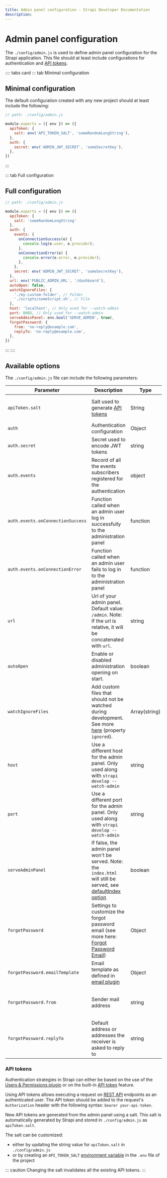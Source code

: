 ```yaml
---
title: Admin panel configuration - Strapi Developer Documentation
description:
---
```


<!-- TODO: update SEO -->

# Admin panel configuration

The `./config/admin.js` is used to define admin panel configuration for the Strapi application. This file should at least include configurations for authentication and [API tokens](#api-tokens).

:::: tabs card
::: tab Minimal configuration

## Minimal configuration

The default configuration created with any new project should at least include the following:

```js
// path: ./config/admin.js

module.exports = ({ env }) => ({
  apiToken: {
    salt: env('API_TOKEN_SALT', 'someRandomLongString'),
  },
  auth: {
    secret: env('ADMIN_JWT_SECRET', 'someSecretKey'),
  },
})

```

:::

::: tab Full configuration

## Full configuration

```js
// path: ./config/admin.js

module.exports = ({ env }) => ({
  apiToken: {
    salt: 'someRandomLongString'
  },
  auth: {
    events: {
      onConnectionSuccess(e) {
        console.log(e.user, e.provider);
      },
      onConnectionError(e) {
        console.error(e.error, e.provider);
      },
    },
    secret: env('ADMIN_JWT_SECRET', 'someSecretKey'),
  },
  url: env('PUBLIC_ADMIN_URL', '/dashboard'),
  autoOpen: false,
  watchIgnoreFiles: [
    './my-custom-folder', // Folder
    './scripts/someScript.sh', // File
  ],
  host: 'localhost', // Only used for --watch-admin
  port: 8003, // Only used for --watch-admin
  serveAdminPanel: env.bool('SERVE_ADMIN', true),
  forgotPassword: {
    from: 'no-reply@example.com',
    replyTo: 'no-reply@example.com',
  },
})

```

:::
::::

## Available options

 The `./config/admin.js` file can include the following parameters:

| Parameter                                | Description                                                                                                                                                                                                                                                                                                                                                                 | Type              | Default                                                                                                                          |
| --------------------------------------- | --------------------------------------------------------------------------------------------------------------------------------------------------------------------------------------------------------------------------------------------------------------------------------------------------------------------------------------------------------------------------- | ----------------- | -------------------------------------------------------------------------------------------------------------------------------- |
| `apiToken.salt` | Salt used to generate [API tokens](#api-tokens) | String | (A random string<br/>generated<br/>by Strapi) |
| `auth`                            | Authentication configuration                                                                                                                                                                                                                                                                                                                                                | Object            |       -                                                                                                                          |
| `auth.secret`                     | Secret used to encode JWT tokens                                                                                                                                                                                                                                                                                                                                            | string            | `undefined`                                                                                                                      |
| `auth.events`                     | Record of all the events subscribers registered for the authentication                                                                                                                                                                                                                                                                                                      | object            | `{}`                                                                                                                             |
| `auth.events.onConnectionSuccess` | Function called when an admin user log in successfully to the administration panel                                                                                                                                                                                                                                                                                          | function          | `undefined`                                                                                                                      |
| `auth.events.onConnectionError`   | Function called when an admin user fails to log in to the administration panel                                                                                                                                                                                                                                                                                              | function          | `undefined`                                                                                                                      |
| `url`                             | Url of your admin panel. Default value: `/admin`. Note: If the url is relative, it will be concatenated with `url`.                                                                                                                                                                                                                                                         | string            | `/admin`                                                                                                                         |
| `autoOpen`                        | Enable or disabled administration opening on start.                                                                                                                                                                                                                                                                                                                         | boolean           | `true`                                                                                                                           |
| `watchIgnoreFiles`                | Add custom files that should not be watched during development. See more [here](https://github.com/paulmillr/chokidar#path-filtering) (property `ignored`).                                                                                                                                                                                                                 | Array(string)     | `[]`                                                                                                                             |
| `host`                            | Use a different host for the admin panel. Only used along with `strapi develop --watch-admin`                                                                                                                                                                                                                                                                               | string            | `localhost`                                                                                                                      |
| `port`                            | Use a different port for the admin panel. Only used along with `strapi develop --watch-admin`                                                                                                                                                                                                                                                                               | string            | `8000`                                                                                                                           |
| `serveAdminPanel`                 | If false, the admin panel won't be served. Note: the `index.html` will still be served, see [defaultIndex option](/developer-docs/latest/setup-deployment-guides/configurations/optional/middlewares.md#global-middlewares)                                                                                                                                                                      | boolean           | `true`                                                                                                                           |
| `forgotPassword`                  | Settings to customize the forgot password email (see more here: [Forgot Password Email](/developer-docs/latest/development/admin-customization.md#forgotten-password-email))                                                                                                                                                                                                   | Object            | {}                                                                                                                               |
| `forgotPassword.emailTemplate`    | Email template as defined in [email plugin](/developer-docs/latest/plugins/email.md#programmatic-usage)                                                                                                                                                                                                                                                         | Object            | [Default template](https://github.com/strapi/strapi/tree/master/packages/strapi-admin/config/email-templates/forgot-password.js) |
| `forgotPassword.from`             | Sender mail address                                                                                                                                                                                                                                                                                                                                                         | string            | Default value defined in your [provider configuration](/developer-docs/latest/plugins/email.md#configure-the-plugin) |
| `forgotPassword.replyTo`          | Default address or addresses the receiver is asked to reply to                                                                                                                                                                                                                                                                                                              | string            | Default value defined in your [provider configuration](/developer-docs/latest/plugins/email.md#configure-the-plugin) |

### API tokens

Authentication strategies in Strapi can either be based on the use of the [Users & Permissions plugin](/user-docs/latest/users-roles-permissions/introduction-to-users-roles-permissions.md) or on the built-in [API token]() feature.

<!-- TODO: add link to API token docs in user guide once written -->

Using API tokens allows executing a request on [REST API](/developer-docs/latest/developer-resources/database-apis-reference/rest-api.md) endpoints as an authenticated user. The API token should be added to the request's `Authorization` header with the following syntax: `bearer your-api-token`.

New API tokens are generated from the admin panel using a salt. This salt is automatically generated by Strapi and stored in `./config/admin.js` as `apiToken.salt`.

The salt can be customized:

- either by updating the string value for `apiToken.salt` in `./config/admin.js`
- or by creating an `API_TOKEN_SALT` [environment variable](/developer-docs/latest/setup-deployment-guides/configurations/optional/environment.md#environment-variables) in the `.env` file of the project

::: caution
Changing the salt invalidates all the existing API tokens.
:::
